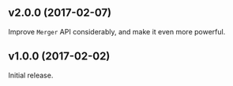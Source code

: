 <a name=""></a>
##  v2.0.0 (2017-02-07)

Improve `Merger` API considerably, and make it even more powerful.

##  v1.0.0 (2017-02-02)

Initial release.